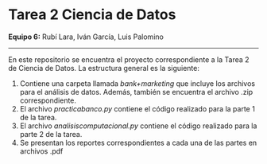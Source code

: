 # Tarea 2 Ciencia de Datos

**Equipo 6:** Rubí Lara, Iván García, Luis Palomino

---

En este repositorio se encuentra el proyecto correspondiente a la Tarea 2 de Ciencia de Datos. La estructura general es la siguiente:

1. Contiene una carpeta llamada _bank+marketing_ que incluye los archivos para el análisis de datos. Además, también se encuentra el archivo .zip correspondiente.
2. El archivo _practicabanco.py_ contiene el código realizado para la parte 1 de la tarea.
3. El archivo _analisiscomputacional.py_ contiene el código realizado para la parte 2 de la tarea.
4. Se presentan los reportes correspondientes a cada una de las partes en archivos .pdf
